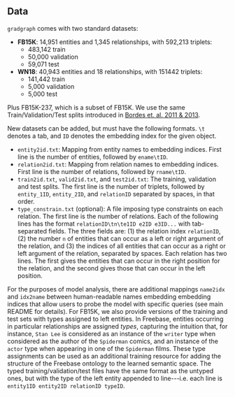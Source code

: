 Data
----------------------------
`gradgraph` comes with two standard datasets: 

- **FB15K**:  14,951 entities and 1,345 relationships, with 592,213 triplets:
  - 483,142 train
  - 50,000 validation
  - 59,071 test
- **WN18**: 40,943 entities and 18 relationships, with 151442 triplets:
  -  141,442 train
  - 5,000 validation
  - 5,000 test

Plus FB15K-237, which is a subset of FB15K. We use the same Train/Validation/Test splits introduced in [Bordes et. al. 2011 & 2013](https://everest.hds.utc.fr/doku.php?id=en:smemlj12).

New datasets can be added, but must have the following formats. `\t` denotes a tab, and `ID` denotes the embedding index for the given object.

- `entity2id.txt`: Mapping from entity names to embedding indices. First line is the number of entities, followed by `ename\tID`.
- `relation2id.txt`: Mapping from relation names to embedding indices. First line is the number of relations, followed by `rname\tID`. 
- `train2id.txt`, `valid2id.txt`, and `test2id.txt`: The training, validation and test splits. The first line is the number of triplets, followed by `entity_1ID`, `entity_2ID`, and `relationID` separated by spaces, in that order.
- `type_constrain.txt` (optional): A file imposing type constraints on each relation. The first line is the number of relations. Each of the following lines has the format `relationID\tn\te1ID e2ID e3ID...` with tab-separated fields. The three fields are: (1) the relation index `relationID`, (2) the number `n` of entities that can occur as a left or right argument of the relation, and (3) the indices of all entities that can occur as a right or left argument of the relation, separated by spaces. Each relation has two lines. The first gives the entities that can occur in the right position for the relation, and the second gives those that can occur in the left position.

For the purposes of model analysis, there are additional mappings `name2idx` and `idx2name` between human-readable names embedding embedding indices that allow users to probe the model with specific queries (see main README for details). For FB15K, we also provide versions of the training and test sets with types assigned to left entities. In Freebase, entities occurring in particular relationships are assigned *types*, capturing the intuition that, for instance, `Stan Lee` is considered as an instance of the `writer` type when considered as the author of the `Spiderman` comics, and an instance of the `actor` type when appearing in one of the `Spiderman` films. These type assignments can be used as an additional training resource for adding the structure of the Freebase ontology to the learned semantic space. The typed training/validation/test files have the same format as the untyped ones, but with the type of the left entity appended to line---i.e. each line is `entity1ID entity2ID relationID typeID`. 


